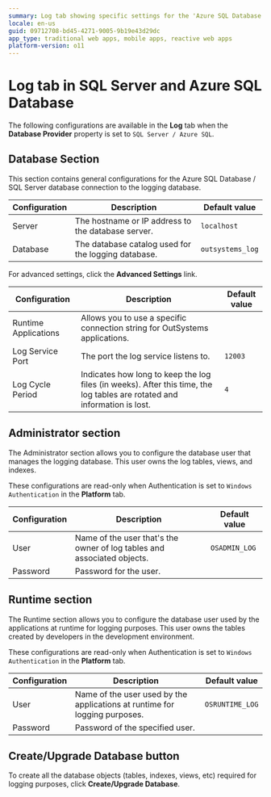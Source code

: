 ```yaml
---
summary: Log tab showing specific settings for the 'Azure SQL Database / SQL Server' database provider.
locale: en-us
guid: 09712708-bd45-4271-9005-9b19e43d29dc
app_type: traditional web apps, mobile apps, reactive web apps
platform-version: o11
---
```


# Log tab in SQL Server and Azure SQL Database

The following configurations are available in the **Log** tab when the **Database Provider** property is set to `SQL Server / Azure SQL`.

## Database Section

This section contains general configurations for the Azure SQL Database / SQL Server database connection to the logging database.

Configuration | Description | Default value  
--------------|-------------|---------------  
Server | The hostname or IP address to the database server. | `localhost`
Database | The database catalog used for the logging database. | `outsystems_log`  

For advanced settings, click the **Advanced Settings** link.

|Configuration | Description | Default value|
|---|---|---|
|Runtime Applications|Allows you to use a specific connection string for OutSystems applications.||
|Log Service Port|The port the log service listens to.|`12003`|
|Log Cycle Period|Indicates how long to keep the log files (in weeks). After this time, the log tables are rotated and information is lost.|`4`|

## Administrator section

The Administrator section allows you to configure the database user that manages the logging database. This user owns the log tables, views, and indexes.

<div class="info" markdown="1">

These configurations are read-only when Authentication is set to `Windows Authentication` in the **Platform** tab.

</div>

Configuration | Description | Default value  
--------------|-------------|--------------  
User | Name of the user that's the owner of log tables and associated objects. | `OSADMIN_LOG`  
Password | Password for the user. |

## Runtime section

The Runtime section allows you to configure the database user used by the applications at runtime for logging purposes. This user owns the tables created by developers in the development environment.

<div class="info" markdown="1">

These configurations are read-only when Authentication is set to `Windows Authentication` in the **Platform** tab.

</div>

Configuration | Description | Default value  
--------------|-------------|--------------  
User | Name of the user used by the applications at runtime for logging purposes. | `OSRUNTIME_LOG`
Password | Password of the specified user. |
  
## Create/Upgrade Database button

To create all the database objects (tables, indexes, views, etc) required for logging purposes, click **Create/Upgrade Database**.
